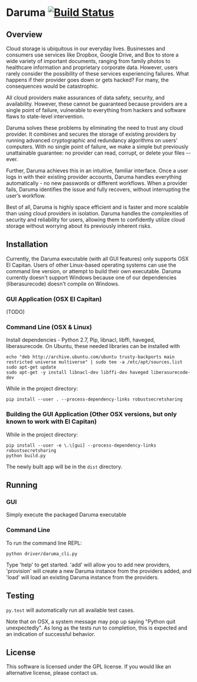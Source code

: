# Daruma [![Build Status](https://travis-ci.org/sudssm/daruma.svg?branch=master)](https://travis-ci.org/sudssm/daruma)

## Overview
Cloud storage is ubiquitous in our everyday lives. Businesses and consumers use services like Dropbox, Google Drive, and Box to store a wide variety of important documents, ranging from family photos to healthcare information and proprietary corporate data. However, users rarely consider the possibility of these services experiencing failures. What happens if their provider goes down or gets hacked? For many, the consequences would be catastrophic.

All cloud providers make assurances of data safety, security, and availability. However, these cannot be guaranteed because providers are a single point of failure, vulnerable to everything from hackers and software flaws to state-level intervention.

Daruma solves these problems by eliminating the need to trust any cloud provider.  It combines and secures the storage of existing providers by running advanced cryptographic and redundancy algorithms on users’ computers.  With no single point of failure, we make a simple but previously unattainable guarantee: no provider can read, corrupt, or delete your files -- ever.

Further, Daruma achieves this in an intuitive, familiar interface. Once a user logs in with their existing provider accounts, Daruma handles everything automatically - no new passwords or different workflows.  When a provider fails, Daruma identifies the issue and fully recovers, without interrupting the user’s workflow. 

Best of all, Daruma is highly space efficient and is faster and more scalable than using cloud providers in isolation. Daruma handles the complexities of security and reliability for users, allowing them to confidently utilize cloud storage without worrying about its previously inherent risks.

## Installation
Currently, the Daruma executable (with all GUI features) only supports OSX El Capitan. Users of other Linux-based operating systems can use the command line version, or attempt to build their own executable. Daruma currently doesn't support Windows because one of our dependencies (liberasurecode) doesn't compile on Windows.

### GUI Application (OSX El Capitan)
(TODO)

### Command Line (OSX & Linux)
Install dependencies - Python 2.7, Pip, libnacl, libffi, haveged, liberasurecode.
On Ubuntu, these needed libraries can be installed with
```
echo "deb http://archive.ubuntu.com/ubuntu trusty-backports main restricted universe multiverse" | sudo tee -a /etc/apt/sources.list
sudo apt-get update
sudo apt-get -y install libnacl-dev libffi-dev haveged liberasurecode-dev
```

While in the project directory:
```
pip install --user . --process-dependency-links robustsecretsharing
```

### Building the GUI Application (Other OSX versions, but only known to work with El Capitan)
While in the project directory:

```
pip install --user -e \.\[gui] --process-dependency-links robustsecretsharing
python build.py
```
The newly built app will be in the `dist` directory.

## Running

### GUI
Simply execute the packaged Daruma executable

### Command Line
To run the command line REPL:

```
python driver/daruma_cli.py
```
Type 'help' to get started. 'add' will allow you to add new providers, 'provision' will create a new Daruma instance from the providers added, and 'load' will load an existing Daruma instance from the providers.

## Testing
`py.test` will automatically run all available test cases.

Note that on OSX, a system message may pop up saying "Python quit unexpectedly".  As long as the tests run to completion, this is expected and an indication of successful behavior.

## License
This software is licensed under the GPL license. If you would like an alternative license, please contact us.
